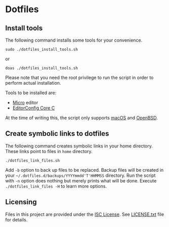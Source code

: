 # Dotfiles

## Install tools

The following command installs some tools for your convenience.

    sudo ./dotfiles_install_tools.sh

or

    doas ./dotfiles_install_tools.sh

Please note that you need the root privilege to run the script in order to perform actual installation.

Tools to be installed are:

* [Micro][] editor
* [EditorConfig Core C][]

At the time of writing this, the script only supports [macOS][] and [OpenBSD][].

[EditorConfig Core C]: https://github.com/editorconfig/editorconfig-core-c
[macOS]: https://www.apple.com/lae/macos/high-sierra/ "macOS High Sierra - Apple"
[Micro]: https://micro-editor.github.io/ "Micro - Home"
[OpenBSD]: https://www.openbsd.org/ "OpenBSD"


## Create symbolic links to dotfiles

The following command creates symbolic links in your home directory.  These links point to files in `home` directory.

    ./dotfiles_link_files.sh

Add `-b` option to back up files to be replaced.  Backup files will be created in your `~/.dotfiles.d/backups/YYYYmmdd'T'HHMMSS` directory.
Run the script with `-n` option does nothing but merely prints what will be done.
Execute `./dotfiles_link_files -H` to learn more options.


## Licensing

Files in this project are provided under the [ISC License][].
See [LICENSE.txt](LICENSE.txt) file for details.

[ISC License]: http://www.isc.org/downloads/software-support-policy/isc-license
